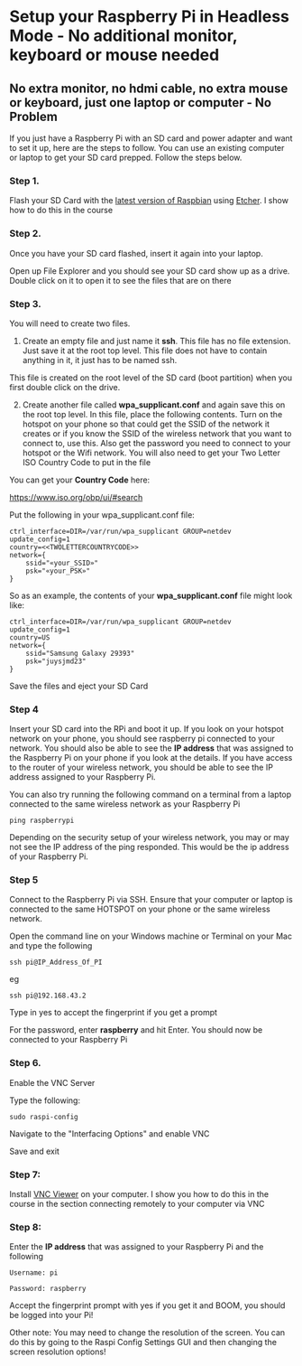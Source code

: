 # Setup your Raspberry Pi in Headless Mode - No additional monitor, keyboard or mouse needed

## No extra monitor, no hdmi cable, no extra mouse or keyboard, just one laptop or computer - No Problem

If you just have a Raspberry Pi with an SD card and power adapter and want to set it up, here are the steps to follow. You can use an existing computer or laptop to get your SD card prepped. Follow the steps below.


### Step 1.

Flash your SD Card with the [latest version of Raspbian](https://www.raspberrypi.org/downloads/raspbian/) using [Etcher](https://www.balena.io/etcher/). I show how to do this in the course



### Step 2. 

Once you have your SD card flashed, insert it again into your laptop.

Open up File Explorer and you should see your SD card show up as a drive. Double click on it to open it to see the files that are on there



### Step 3.

You will need to create two files.



1. Create an empty file and just name it **ssh**. This file has no file extension. Just save it at the root top level. This file does not have to contain anything in it, it just has to be named ssh.

This file is created on the root level of the SD card (boot partition) when you first double click on the drive.



2. Create another file called **wpa_supplicant.conf** and again save this on the root top level. In this file, place the following contents. Turn on the hotspot on your phone so that could get the SSID of the network it creates or if you know the SSID of the wireless network that you want to connect to, use this. Also get the password you need to connect to your hotspot or the Wifi network. You will also need to get your Two Letter ISO Country Code to put in the file

You can get your **Country Code** here:

https://www.iso.org/obp/ui/#search

Put the following in your wpa_supplicant.conf file:


```
ctrl_interface=DIR=/var/run/wpa_supplicant GROUP=netdev
update_config=1
country=<<TWOLETTERCOUNTRYCODE>>
network={
    ssid="«your_SSID»"
    psk="«your_PSK»"
}
```

So as an example, the contents of your **wpa_supplicant.conf** file might look like:

```
ctrl_interface=DIR=/var/run/wpa_supplicant GROUP=netdev
update_config=1
country=US
network={
    ssid="Samsung Galaxy 29393"
    psk="juysjmd23"
}
```

Save the files and eject your SD Card

### Step 4

Insert your SD card into the RPi and boot it up. If you look on your hotspot network on your phone, you should see raspberry pi connected to your network. You should also be able to see the **IP address** that was assigned to the Raspberry Pi on your phone if you look at the details. If you have access to the router of your wireless network, you should be able to see the IP address assigned to your Raspberry Pi.

You can also try running the following command on a terminal from a laptop connected to the same wireless network as your Raspberry Pi

```
ping raspberrypi
```

Depending on the security setup of your wireless network, you may or may not see the IP address of the ping responded. This would be the ip address of your Raspberry Pi.

### Step 5

Connect to the Raspberry Pi via SSH. Ensure that your computer or laptop is connected to the same HOTSPOT on your phone or the same wireless network.


Open the command line on your Windows machine or Terminal on your Mac and type the following

```
ssh pi@IP_Address_Of_PI 
```

eg

```
ssh pi@192.168.43.2 
```

Type in yes to accept the fingerprint if you get a prompt

For the password, enter **raspberry** and hit Enter. You should now be connected to your Raspberry Pi



### Step 6.

Enable the VNC Server



Type the following:

```
sudo raspi-config 
```


Navigate to the "Interfacing Options" and enable VNC



Save and exit

### Step 7:

Install [VNC Viewer](https://www.realvnc.com/en/connect/download/viewer/) on your computer. I show you how to do this in the course in the section connecting remotely to your computer via VNC



### Step 8:

Enter the **IP address** that was assigned to your Raspberry Pi and the following

```
Username: pi

Password: raspberry
```

Accept the fingerprint prompt with yes if you get it and BOOM, you should be logged into your Pi!



Other note: You may need to change the resolution of the screen. You can do this by going to the Raspi Config Settings GUI and then changing the screen resolution options!


